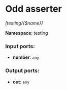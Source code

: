 # Odd asserter

_[testing/{$name}]_

__Namespace__: testing

### Input ports:

* __number__: ` any `

### Output ports:

* __out__: ` any `

